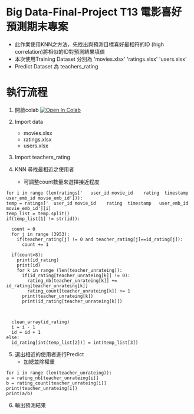# Big Data-Final-Project T13 電影喜好預測期末專案

 
   - 此作業使用KNN之方法，先找出與預測目標喜好最相符的ID (high correlation)將相似的ID對預測結果填值
   - 本次使用Training Dataset 分別為 'movies.xlsx' 'ratings.xlsx' 'users.xlsx'
   - Predict Dataset 為 teachers_rating


# 執行流程
1. 開啟colab [![Open In Colab](https://colab.research.google.com/assets/colab-badge.svg)](https://colab.research.google.com/drive/1ToCij4TfVhnGvrqGEObNegzTDwZjVCwt?usp=sharing)

2. Import data  
    - movies.xlsx
    - ratings.xlsx
    - users.xlsx 
3. Import teachers_rating

4. KNN 尋找最相近之使用者 
    - 可調整count數量來選擇接近程度

  ```shell
for i in range (len(ratings['	user_id	movie_id	rating	timestamp	user_emb_id	movie_emb_id'])):
  temp = ratings['	user_id	movie_id	rating	timestamp	user_emb_id	movie_emb_id'][i]
  temp_list = temp.split()
  if(temp_list[1] != str(id)): 

    count = 0
    for j in range (3953):
      if(teacher_rating[j] != 0 and teacher_rating[j]==id_rating[j]):
        count += 1

    if(count>8):
      print(id_rating)
      print(id)
      for k in range (len(teacher_unrateing)):
        if(id_rating[teacher_unrateing[k]] != 0):
          rating_nb[teacher_unrateing[k]] += id_rating[teacher_unrateing[k]]
          rating_count[teacher_unrateing[k]] += 1
        print(teacher_unrateing[k])
        print(id_rating[teacher_unrateing[k]])


  
    clean_array(id_rating)
    i = i - 1
    id = id + 1
  else:
    id_rating[int(temp_list[2])] = int(temp_list[3])

```  
  
5. 選出相近的使用者進行Predict
    - 加總並除權重  
  ```shell
for i in range (len(teacher_unrateing)):
  a = rating_nb[teacher_unrateing[i]]
  b = rating_count[teacher_unrateing[i]]
  print(teacher_unrateing[i])
  print(a/b)
```  
    
6. 輸出預測結果   





